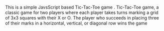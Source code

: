    This is a simple JavsScript based Tic-Tac-Toe game . Tic-Tac-Toe game, a classic game for two players where each player takes turns marking a grid of 3x3 squares with their X or O. The player who succeeds in placing three of their marks in a horizontal, vertical, or diagonal row wins the game